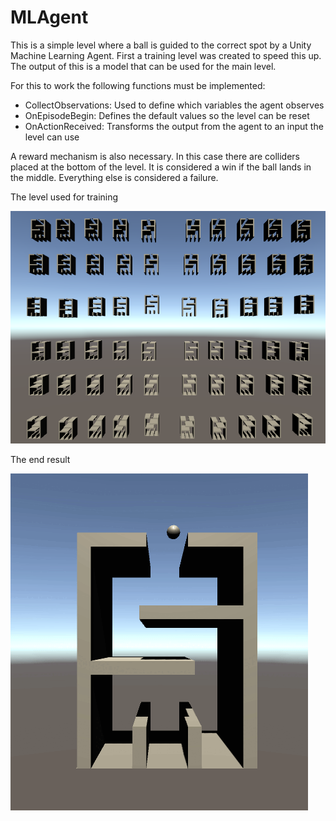# MLAgent

This is a simple level where a ball is guided to the correct spot by a Unity Machine Learning Agent. First a training level was created to speed this up. The output of this is a model that can be used for the main level.

For this to work the following functions must be implemented:
- CollectObservations: Used to define which variables the agent observes
- OnEpisodeBegin: Defines the default values so the level can be reset
- OnActionReceived: Transforms the output from the agent to an input the level can use

A reward mechanism is also necessary. In this case there are colliders placed at the bottom of the level. It is considered a win if the ball lands in the middle. Everything else is considered a failure.

The level used for training

![The training level](Images/training2.png)

The end result

![A demo of the end result](Images/game.gif)
